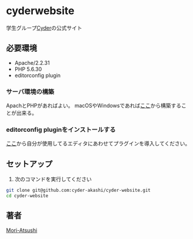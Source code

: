 # cyderwebsite
学生グループ[Cyder](cyder.tech)の公式サイト

## 必要環境
* Apache/2.2.31
* PHP 5.6.30
* editorconfig plugin

### サーバ環境の構築
ApachとPHPがあればよい。
macOSやWindowsであれば[ここ](https://www.mamp.info/en/downloads/)から構築することが出来る。

### editorconfig pluginをインストールする
[ここ](http://editorconfig.org/#download)から自分が使用してるエディタにあわせてプラグインを導入してください。

## セットアップ
1. 次のコマンドを実行してください
```sh
git clone git@github.com:cyder-akashi/cyder-website.git
cd cyder-website
```

## 著者
[Mori-Atsushi](https://github.com/Mori-Atsushi)
